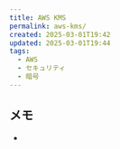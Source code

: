 ```yaml
---
title: AWS KMS
permalink: aws-kms/
created: 2025-03-01T19:42
updated: 2025-03-01T19:44
tags:
  - AWS
  - セキュリティ
  - 暗号
---
```

## メモ
- 